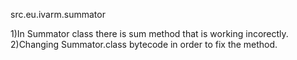 src.eu.ivarm.summator

1)In Summator class there is sum method that is working incorectly.
2)Changing Summator.class bytecode in order to fix the method.